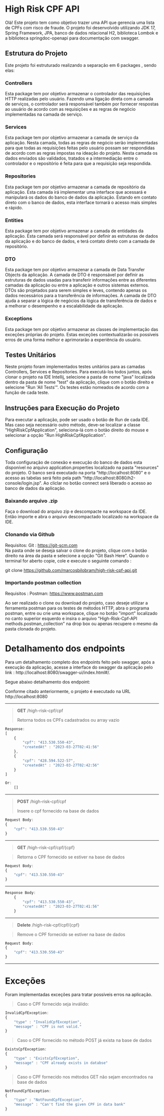 # High Risk CPF API
Olá! Este projeto tem como objetivo trazer uma API que gerencia uma lista de CPFs com risco de fraude.
O projeto foi desenvolvido utilizando JDK 17, Spring Framework, JPA, banco de dados relacional H2, biblioteca Lombok e a biblioteca springdoc-openapi para documentação com swagger.

## Estrutura do Projeto

Este projeto foi estruturado realizando a separação em 6 packages , sendo elas:

### Controllers

Esta package tem por objetivo armazenar o controlador das requisições HTTP realizadas pelo usuário. Fazendo uma ligação direta com a camada de serviços, o controlador será responsável também por fornecer respostas ao usuário de acordo com as requisições e as regras de negócio implementadas na camada de serviço.

### Services

Esta package tem por objetivo armazenar a camada de serviço da aplicação. Nesta camada, todas as regras de negócio serão implementadas para que todas as requisições feitas pelo usuário possam ser respondidas de acordo com as regras impostas na ideação do projeto. Nesta camada os dados enviados são validados, tratados e a intermediação entre o controlador e o repositório é feita para que a requisição seja respondida.

### Repositories

Esta package tem por objetivo armazenar a camada de repositório da aplicação. Esta camada irá implementar uma interface que acessará e manipulará os dados do banco de dados da aplicação. Estando em contato direto com o banco de dados, esta interface
tornará o acesso mais simples e rápido.

### Entities

Esta package tem por objetivo armazenar a camada de entidades da aplicação. Esta camada será responsável por definir as estruturas de dados da aplicação e do banco de dados, e terá contato direto com a camada de repositório.

### DTO

Esta package tem por objetivo armazenar a camada de Data Transfer Objects da aplicação. A camada de DTO é responsável por definir as estruturas de dados usadas para transferir informações entre as diferentes camadas da aplicação ou entre a aplicação e outros sistemas externos. DTOs são projetados para serem simples e leves, contendo apenas os dados necessários para a transferência de informações. A camada de DTO ajuda a separar a lógica de negócios da lógica de transferência de dados e a melhorar o desempenho e a escalabilidade da aplicação.

### Exceptions

Esta package tem por objetivo armazenar as classes de implementação das exceções próprias do projeto. Estas exceções contextualizarão os possíveis erros de uma forma melhor e aprimorarão a experiência do usuário.

## Testes Unitários

Neste projeto foram implementados testes unitários para as camadas Controllers, Services e Repositories. Para executá-los todos juntos, após clonar o projeto na IDE Intellij, selecione a pasta de nome "java" localizada dentro da pasta de nome "test" da aplicação, clique com o botão direito e selecione "Run 'All Tests'". Os testes estão nomeados de acordo com a função de cada teste.

## Instruções para Execução do Projeto

Para executar a aplicação, pode ser usado o botão de Run de cada IDE. Mas caso seja necessário outro método, deve-se localizar a classe "HighRiskCpfApplication", seleciona-lá com o botão direito do mouse e selecionar a opção "Run HighRiskCpfApplication".

## Configuração

Toda configuração de conexão e execução do banco de dados esta disponível no arquivo application.properties localizado na pasta "resources" do projeto. O banco será executado na porta "http://localhost:8080" e o acesso as tabelas será feito pela path "http://localhost:8080/h2-console/login.jsp". Ao cliclar no botão connect será liberado o acesso ao banco de dados da aplicação.

### Baixando arquivo .zip

Faça o download do arquivo zip e descompacte na workspace da IDE. Então importe e abra o arquivo descompactado localizado na workspace da IDE.

### Clonando via Github

Requisitos:
Git : https://git-scm.com  
Na pasta onde se deseja salvar o clone do projeto, clique com o botão direito na área da pasta e selecione a opção "Git Bash Here". Quando o terminal for aberto copie, cole e execute o seguinte comando :

git clone https://github.com/marcosbilobram/high-risk-cpf-api.git

### Importando postman collection

Requisitos : 
Postman: https://www.postman.com

Ao ser realizado o clone ou download do projeto, caso deseje utilizar a ferramenta postman para os testes de métodos HTTP, abra o programa postman, entre ou crie uma workspace, clique no botão "import" localizado no canto superior esquerdo e insira o arquivo "High-Risk-Cpf-API methods.postman_collection" na drop box ou apenas recupere o mesmo da pasta clonada do projeto.

# Detalhamento dos endpoints

Para um detalhamento completo dos endpoints feito pelo swagger, após a execução da aplicação, acesse a interface do swagger da aplicação pelo link : http://localhost:8080/swagger-ui/index.html#/.

Segue abaixo detalhamento dos endpoint:

Conforme citado anteriormente, o projeto é executado na URL http://localhost:8080

---
> **GET** /high-risk-cpf/cpf
>
> Retorna todos os CPFs cadastrados ou array vazio

```js
Response:
[
    {
        "cpf": "413.530.550-43",
        "createdAt" : "2023-03-27T02:41:56"
    },
    {
        "cpf": "428.594.522-57",
        "createdAt" : "2023-03-27T02:42:56"
    }
]

Or:
    []

```
---

> **POST** /high-risk-cpf/cpf
> 
> Insere o cpf fornecido na base de dados

``` js
Request Body:
{
	"cpf": "413.530.550-43"
}
``` 
---


> **GET** /high-risk-cpf/cpf/{cpf}

> Retorna o CPF fornecido se estiver na base de dados

``` js
Request Body:
{
	"cpf": "413.530.550-43"
}
``` 

---

```js
Response Body:
    {
        "cpf": "413.530.550-43",
        "createdAt" : "2023-03-27T02:41:56"
    }
```

---

> **Delete** /high-risk-cpf/cpf/{cpf}

> Remove o CPF fornecido se estiver na base de dados

``` js
Request Body:
{
	"cpf": "413.530.550-43"
}
``` 
---

# Exceções

Foram implementadas exceções para tratar possíveis erros na aplicação.

> Caso o CPF fornecido seja inválido:

``` js
InvalidCpfException:
{
	"type" : "InvalidCpfException",
	"message" : "CPF is not valid."
}
```
> Caso o CPF fornecido no método POST já exista na base de dados

``` js
ExistsCpfException:
{
	"type" : "ExistsCpfException",
	"message" : "CPF already exists in databse"
}
```

> Caso o CPF fornecido nos métodos GET não sejam encontrados na base de dados

``` js
NotFoundCpfException:
{
	"type" : "NotFoundCpfException",
	"message" : "Can't find the given CPF in data bank"
}
```
